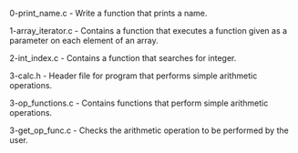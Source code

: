 0-print_name.c - Write a function that prints a name.

1-array_iterator.c - Contains a function that executes a function given as a parameter on each element of an array.

2-int_index.c - Contains a function that searches for integer.

3-calc.h - Header file for program that performs simple arithmetic operations.

3-op_functions.c - Contains functions that perform simple arithmetic operations.

3-get_op_func.c - Checks the arithmetic operation to be performed by the user.
